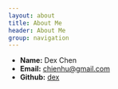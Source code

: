 ```yaml
---
layout: about
title: About Me
header: About Me
group: navigation
---
```

 * **Name:** Dex Chen
 * **Email:** [chienhu@gmail.com](mailto:chienhu@gmail.com)
 * **Github:** [dex](https://github.com/dex)

